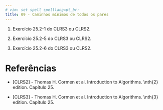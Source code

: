 ```yaml
---
# vim: set spell spelllang=pt_br:
title: 09 - Caminhos mínimos de todos os pares
---
```


1. Exercício 25.2-1 do CLRS3 ou CLRS2. <!-- + !-->

2. Exercício 25.2-5 do CLRS3 ou CLRS2. <!-- + !-->

3. Exercício 25.2-6 do CLRS3 ou CLRS2. <!-- + !-->

<!--
4. Exercício 25.2-7 do CLRS3 ou CLRS2. <!-- + !-->

# Referências

-   [CLRS2] - Thomas H. Cormen et al. Introduction to Algorithms. \nth{2} edition. Capítulo 25.

-   [CLRS3] - Thomas H. Cormen et al. Introduction to Algorithms. \nth{3} edition. Capítulo 25.
